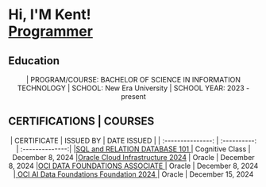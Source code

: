 <h1>Hi, I'M Kent! <br/><a href="https://github.com/Kent0701/Kyle-Bennett-Laud"https:>Programmer</a></h1>


## Education
<div align= "center">
| PROGRAM/COURSE: BACHELOR OF SCIENCE IN INFORMATION TECHNOLOGY
| SCHOOL: New Era University 
| SCHOOL YEAR: 2023 - present
</div>

## CERTIFICATIONS | COURSES
<div align = "center">
  | CERTIFICATE | ISSUED BY | DATE ISSUED |
  | :---------------: | :----------: | :--------------:|
  |<a href= "https://courses.cognitiveclass.ai/certificates/3f3265390a784461a5b4ef060a13c69f">SQL and RELATION DATABASE 101 </a> | Cognitive Class | December 8, 2024
  |<a href="https://catalog-education.oracle.com/ords/certview/sharebadge?id=14144256C18B28C974347BFDD0FB1EBFC4A22CF008532DA911C6E8995BB31EB4&fbclid=IwY2xjawHLqoJleHRuA2FlbQIxMQABHYKuXfc5eFeG5AVLgXsdhP5kb75LlIw-_oVEOE6-1bHWc1ecoHn7fM7b-A_aem_gngO3xDLdktlAU5hP3OY9w">Oracle Cloud Infrastructure 2024</a> | Oracle | December 8, 2024
  |<a href="https://catalog-education.oracle.com/ords/certview/sharebadge?id=14144256C18B28C974347BFDD0FB1EBFC4A22CF008532DA911C6E8995BB31EB4&fbclid=IwY2xjawHLqoJleHRuA2FlbQIxMQABHYKuXfc5eFeG5AVLgXsdhP5kb75LlIw-_oVEOE6-1bHWc1ecoHn7fM7b-A_aem_gngO3xDLdktlAU5hP3OY9w">OCI DATA FOUNDATIONS ASSOCIATE </a> | Oracle | December 8, 2024
  |<a href="https://catalog-education.oracle.com/ords/certview/sharebadge?id=14144256C18B28C974347BFDD0FB1EBFF799C4A9791F4D50D13B3F921EF7186B&fbclid=IwY2xjawHLxGNleHRuA2FlbQIxMQABHYCvT73-j_15VXQr6cDHPFdUcnL67VgRCkQX3qFMy-dwWKhZQlRl2yPgXA_aem_e1rhBFOpGMscW1QLjLAIBg"> OCI AI Data Foundations Foundation 2024 </a> | Oracle | December 15, 2024
</div>
